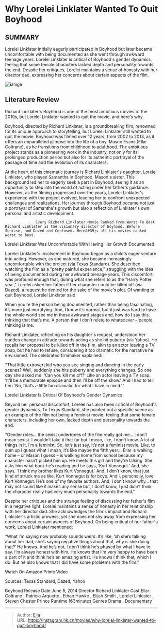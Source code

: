 # Why Lorelei Linklater Wanted To Quit Boyhood


## SUMMARY 






  Lorelei Linklater initially eagerly participated in Boyhood but later became uncomfortable with being documented as she went through awkward teenage years.   Lorelei Linklater is critical of Boyhood&#39;s gender dynamics, feeling that some female characters lacked depth and personality towards the end.   Despite her critiques, Lorelei maintains a sense of honesty with her director dad, expressing her concerns about certain aspects of the film.  

![iamge](https://static1.srcdn.com/wordpress/wp-content/uploads/2024/01/a-collage-of-lorelei-linklater-in-boyhood.jpg)

## Literature Review

Richard Linklater&#39;s Boyhood is one of the most ambitious movies of the 2010s, but Lorelei Linklater wanted to quit the movie, and here&#39;s why.




Boyhood, directed by Richard Linklater, is a groundbreaking film, renowned for its unique approach to storytelling, but Lorelei Linklater still wanted to quit the movie. Boyhood was filmed over 12 years, from 2002 to 2013, as it offers an unparalleled glimpse into the life of a boy, Mason Evans (Ellar Coltrane), as he transitions from childhood to adulthood. The ambitious project stands as a pioneering work in the industry, not only for its prolonged production period but also for its authentic portrayal of the passage of time and the evolution of its characters.




At the heart of this cinematic journey is Richard Linklater&#39;s daughter, Lorelei Linklater, who played Samantha in Boyhood, Mason&#39;s sister. This background led her to eagerly seek a part in Boyhood, seeing it as an opportunity to step into the world of acting under her father&#39;s guidance. However, as the filming progressed over the years, Lorelei Linklater&#39;s experience with the project evolved, leading her to confront unexpected challenges and realizations. Her journey through Boyhood became not just a portrayal of Samantha&#39;s growth but also a reflection of Linklater&#39;s own personal and artistic development.

                  Every Richard Linklater Movie Ranked From Worst To Best   Richard Linklater is the visionary director of Boyhood, Before Sunrise, and Dazed and Confused. Here&#39;s all his movies ranked worst to best.   


 Lorelei Linklater Was Uncomfortable With Having Her Growth Documented 
          




Lorelei Linklater&#39;s involvement in Boyhood began as a child&#39;s eager venture into acting. However, as she matured, she became increasingly uncomfortable with the project (via Texas Standard). She described watching the film as a &#34;pretty painful experience,&#34; struggling with the idea of being documented during her awkward teenage years. This discomfort was profound enough that, during what she refers to as the &#34;Harry Potter year,&#34; Lorelei asked her father if her character could be killed off (via Dazed), a request he denied for the sake of the movie&#39;s plot. Of wanting to quit Boyhood, Lorelei Linklater said:



When you’re the person being documented, rather than being fascinating, it’s more just mortifying. And, I know it’s normal, but it just was hard to have the whole world see me in those awkward stages and, how do I say this, thinking that that’s me. A person that I don’t relate to whatsoever – people thinking is me.




Richard Linklater, reflecting on his daughter&#39;s request, understood her sudden change in attitude towards acting as she hit puberty (via Yahoo). He recalls her proposal to be killed off in the film, akin to an actor leaving a TV soap, but he had to refuse, considering it too dramatic for the narrative he envisioned. The celebrated filmmaker explained:






&#34;That little extrovert kid who you see singing and dancing in the early scenes? Well, suddenly she hits puberty and everything changes. So one day she asked me: ‘Can you kill me off?’ Like an actor leaving a TV soap. ‘It’ll be a memorable episode and then I’ll be off the show.’ And I had to tell her: ‘No, that’s a little too dramatic for what I have in mind.’&#34;





 Lorelei Linklater Is Critical Of Boyhood&#39;s Gender Dynamics 
          

Beyond her personal discomfort, Lorelei has also been critical of Boyhood&#39;s gender dynamics. To Texas Standard, she pointed out a specific scene as an example of the film not being a feminist movie, feeling that some female characters, including her own, lacked depth and personality towards the end.



&#34;Gender roles… the sexist undertones of the film really got me… I don’t mean sexist. I wouldn’t take it that far but I mean, like, I don’t know. A lot of things in it. I’m a feminist. So, let’s just say, it’s not a feminist movie. Like, to sum up I guess what I mean, it’s like maybe the fifth year… Ellar is walking home – or Mason I guess – is walking home from school because my character hasn’t picked him up. He meets this girl and they’re talking. She asks him what book he’s reading and he says, ‘Kurt Vonnegut.’ And, she says, ‘I think my brother likes Kurt Vonnegut.’ And, I don’t know, that just kind of struck me as like, Kurt Vonnegut is for boys. And I, personally, love Kurt Vonnegut. He’s one of my favorite authors. And, I don’t know why… that may not sound like it makes any sense but, I don’t know, I just didn’t think the character really had very much personality towards the end.&#34;






Despite her critiques and the strange feeling of discussing her father&#39;s film in a negative light, Lorelei maintains a sense of honesty in her relationship with her director dad. She acknowledges the film&#39;s impact and Richard Linklater&#39;s artistic prowess, yet she does not shy away from expressing her concerns about certain aspects of Boyhood.​​ On being critical of her father&#39;s work, Lorelei Linklater mentioned:



“What I’m saying now probably sounds weird. It’s like, ‘oh she’s talking about her dad, she’s saying negative things about that, why is she doing that?’ He knows. And he’s not, I don’t think he’s phased by what I have to say. I’m always honest with him. He knows that I’m very happy to have been a part of it and think he’s an amazing artist. He knows I think that, which I do. But he also knows that I did have some problems with the film.”



Watch On Amazon Prime Video




Sources: Texas Standard, Dazed, Yahoo

   Boyhood      Release Date    June 5, 2014     Director    Richard Linklater     Cast    Ellar Coltrane , Patricia Arquette , Ethan Hawke , Elijah Smith , Lorelei Linklater , Steven Chester Prince     Runtime    163minutes     Genres    Drama , Documentary      


---

> Author: [Ella](https://instagram.hk.cn/)  
> URL: https://instagram.hk.cn/movies/why-lorelei-linklater-wanted-to-quit-boyhood/  

